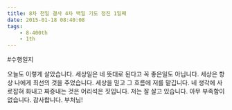 ```yaml
---
title: 8차 천일 결사 4차 백일 기도 정진 1일째
date: 2015-01-18 08:40:08
tags:
    - 8-400th
    - 1th
---
```


#수행일지

오늘도 이렇게 살았습니다. 세상일은 네 뜻대로 된다고 꼭 좋은일도 아닙니다. 세상은 항상 나에게 최선의 것을 주었습니다. 세상을 믿고 그 흐름에 저를 맡깁니다. 네 생각에 사로잡혀 화내고 짜증내는 것은 어리석은 짓입니다. 저는 잘 살고 있습니다. 아무 부족함이 없습니다. 감사합니다. 부처님!

